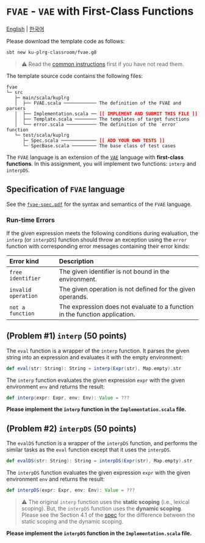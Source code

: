 # `FVAE` - `VAE` with First-Class Functions

[English](./README.md) | [한국어](./README.ko.md)

Please download the template code as follows:
```bash
sbt new ku-plrg-classroom/fvae.g8
```

> :warning: Read the [common instructions](https://github.com/ku-plrg-classroom/docs/blob/main/README.md) first if you have not read them.

The template source code contains the following files:
<pre><code>fvae
└─ src
   ├─ main/scala/kuplrg
   │  ├── FVAE.scala ──────────── The definition of the FVAE and parsers
   │  ├── Implementation.scala ── <b style='color:red;'>[[ IMPLEMENT AND SUBMIT THIS FILE ]]</b>
   │  ├── Template.scala ──────── The templates of target functions
   │  └── error.scala ─────────── The definition of the `error` function
   └─ test/scala/kuplrg
      ├─ Spec.scala ───────────── <b style='color:red;'>[[ ADD YOUR OWN TESTS ]]</b>
      └─ SpecBase.scala ───────── The base class of test cases</code></pre>

The `FVAE` language is an extension of the [`VAE`](../vae/README.md) language
with **first-class functions**. In this assignment, you will implement two
functions: `interp` and `interpDS`.

## Specification of `FVAE` language

See the [`fvae-spec.pdf`](./fvae-spec.pdf) for the syntax and semantics of the
`FVAE` language.

### Run-time Errors

If the given expression meets the following conditions during evaluation, the
`interp` (or `interpDS`) function should throw an exception using the `error`
function with corresponding error messages containing their error kinds:

| Error kind | Description |
|:-----------|:------------|
| `free identifier` | The given identifier is not bound in the environment. |
| `invalid operation` | The given operation is not defined for the given operands. |
| `not a function` | The expression does not evaluate to a function in the function application. |

## (Problem #1) `interp` (50 points)

The `eval` function is a wrapper of the `interp` function. It parses the given
string into an expression and evaluates it with the empty environment:

```scala
def eval(str: String): String = interp(Expr(str), Map.empty).str
```

The `interp` function evaluates the given expression `expr` with the given
environment `env` and returns the result:
```scala
def interp(expr: Expr, env: Env): Value = ???
```
**Please implement the `interp` function in the `Implementation.scala` file.**

## (Problem #2) `interpDS` (50 points)

The `evalDS` function is a wrapper of the `interpDS` function, and performs the
similar tasks as the `eval` function except that it uses the `interpDS`.
```scala
def evalDS(str: String): String = interpDS(Expr(str), Map.empty).str
```

The `interpDS` function evaluates the given expression `expr` with the given
environment `env` and returns the result:
```scala
def interpDS(expr: Expr, env: Env): Value = ???
```
> :warning: The original `interp` function uses the **static scoping** (i.e.,
> lexical scoping). But, the `interpDS` function uses the **dynamic scoping**.
> Please see the Section 4.1 of the [spec](./f1vae-spec.pdf) for the difference
> between the static scoping and the dynamic scoping.

**Please implement the `interpDS` function in the `Implementation.scala` file.**
